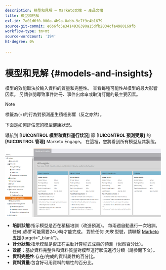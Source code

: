 ```yaml
---
description: 模型和見解 — Marketo文檔 — 產品文檔
title: 模型和見解
exl-id: 7a01d6f0-000a-4b9a-8abb-9e7f9c4b1679
source-git-commit: e6b6fc5e3414936390a15dfb2034cfa4980169fb
workflow-type: tm+mt
source-wordcount: '194'
ht-degree: 0%

---
```


# 模型和見解 {#models-and-insights}

模型的效能取決於輸入資料的質量和完整性。 查看每種可能性AI模型的最大影響因素。 另請參閱導致事件註冊、事件出席率或取消訂閱的最主要因素。

>[!NOTE]
>
>標籤為(+)的行為對預測產生積極影響（反之亦然）。

下面是如何評估您的模型健康狀況。

導航到 **[!UICONTROL 模型和資料運行狀況]** 節 **[!UICONTROL 預測受眾]** 的 **[!UICONTROL 管理]** Marketo Engage。 在這裡，您將看到所有模型及其狀態。

![影像1](assets/models-and-insights-1.png)

* **培訓狀態**:指示模型是否在積極培訓（改進預測）。 每兩週自動進行一次培訓。 任何 _處理_ 可能需要24小時才能完成。 對於任何 _失敗_ 型號，請聯繫 [Marketo支援](https://nation.marketo.com/t5/Support/ct-p/Support){target=&quot;_blank&quot;}。
* **計分狀態**:指示模型是否正在主動計算程式成員的預測（似然百分比）。
* **效能**：基於資料完整性和資料質量對模型運行狀況進行分類（請參閱下文）。
* **資料完整性**:存在/完成的資料屬性的百分比。
* **資料質量**:包含好可用資料的屬性的百分比。

